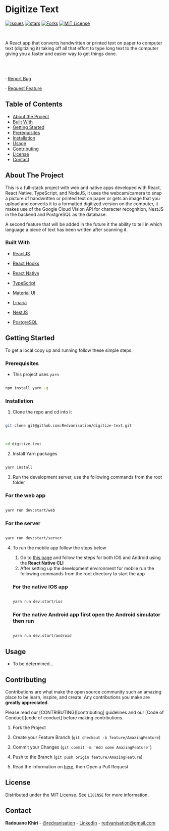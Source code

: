 # Digitize Text


  

<!-- PROJECT SHIELDS -->

<!--

*** I'm using markdown "reference style" links for readability.

*** Reference links are enclosed in brackets [ ] instead of parentheses ( ).

*** See the bottom of this document for the declaration of the reference variables

*** for contributors-url, forks-url, etc. This is an optional, concise syntax you may use.

*** https://www.markdownguide.org/basic-syntax/#reference-style-links

-->


 [![Issues][issues-shield]][issues-url] [![stars][stars-shield]][stars-url] [![Forks][forks-shield]][forks-url] [![MIT License][license-shield]][license-url]  
  

<!-- PROJECT LOGO -->

<br />

<p  align="center">

<!-- <a href="https://github.com/Redvanisation/FreeRun">

<img src="./public/screenshot1.png" alt="Logo" width="860" height="460">

</a> -->

  

<!-- <h2  align="center">DIGITIZE TEXT</h2> -->

  

<p  align="center">

A React app that converts handwritten or printed text on paper to computer text (digitizing it) taking off all that effort to type long text to the computer giving you a faster and easier way to get things done.

<br />

<br />
<!-- <a href="https://objective-payne-c9a208.netlify.com/" target="_blank">Live Link</a> -->

· <a  href="https://github.com/Redvanisation/digitize-text/issues">Report Bug</a>

· <a  href="https://github.com/Redvanisation/digitize-text/issues">Request Feature</a>

</p>

</p>

  
  
  

<!-- TABLE OF CONTENTS -->

## Table of Contents

  

*  [About the Project](#about-the-project)
*  [Built With](#built-with)
*  [Getting Started](#getting-started)
*  [Prerequisites](#prerequisites)
*  [Installation](#installation)
*  [Usage](#usage)
*  [Contributing](#contributing)
*  [License](#license)
*  [Contact](#contact)

<!-- * [Future Implementations](#future-implementations) -->

  
  
  

<!-- ABOUT THE PROJECT -->

## About The Project

  

<!-- [![Product Name Screen Shot][product-screenshot]](https://objective-payne-c9a208.netlify.app/) -->

  

This is a full-stack project with web and native apps developed with React, React Native, TypeScript, and NodeJS, it uses the webcam/camera to snap a picture of handwritten or printed text on paper or gets an image that you upload and converts it to a formatted digitized version on the computer, it makes use of the Google Cloud Vision API for character recognition, NestJS in the backend and PostgreSQL as the database.

A second feature that will be added in the future it the ability to tell in which language a piece of text has been written after scanning it.
  
  

### Built With

  

*  [ReactJS](http://reactjs.org/)

*  [React Hooks](https://reactjs.org/docs/hooks-intro.html)

*  [React Native](https://reactnative.dev/)

*  [TypeScript](https://www.typescriptlang.org/)

*  [Material UI](https://material-ui.com/)

*  [Linaria](https://linaria.dev/)

*  [NestJS](https://nestjs.com/)

*  [PostgreSQL](https://www.postgresql.org/)

<!-- * [JWT](https://jwt.io/) -->

<!-- * [Bulma](https://bulma.io/) -->

  
  
  

<!-- GETTING STARTED -->

## Getting Started

  

To get a local copy up and running follow these simple steps.

  
  
  

### Prerequisites

  

* This project uses `yarn`

```sh

npm install yarn -g

```

  
  
  

### Installation

1. Clone the repo and cd into it

```sh

git clone git@github.com:Redvanisation/digitize-text.git

  

cd digitize-text

```

2. Install Yarn packages

```sh

yarn install

```

3. Run the development server, use the following commands from the root folder

### For the web app

```sh

yarn run dev:start/web

```
### For the server

```sh

yarn run dev:start/server

```

4. To run the mobile app follow the steps below

    1. Go to [this page](https://reactnative.dev/docs/environment-setup) and follow the steps for both IOS and Android using the **React Native CLI**
    2. After setting up the development environment for mobile run the following commands from the root directory to start the app

    ### For the native IOS app

    ```sh

    yarn run dev:start/ios

    ```
    ### For the native Android app first open the Android simulator then run

    ```sh

    yarn run dev:start/android

    ```

  
  
  

<!-- USAGE EXAMPLES -->

## Usage

  

- To be determined...

  
  
  

<!-- CONTRIBUTING -->

## Contributing

  

Contributions are what make the open source community such an amazing place to be learn, inspire, and create. Any contributions you make are **greatly appreciated**.

Please read our [CONTRIBUTING][contributing] guidelines and our [Code of Conduct][code of conduct] before making contributions.

1. Fork the Project

2. Create your Feature Branch (`git checkout -b feature/AmazingFeature`)

3. Commit your Changes (`git commit -m 'Add some AmazingFeature'`)

4. Push to the Branch (`git push origin feature/AmazingFeature`)

5. Read the information on [here][your first pull request], then Open a Pull Request

  
  
  

<!-- LICENSE -->

## License

  

Distributed under the MIT License. See `LICENSE` for more information.

  
  
  

<!-- CONTACT -->

## Contact

  

**Radouane Khiri** - [@redvanisation](https://twitter.com/redvanisation) - [LinkedIn](https://www.linkedin.com/in/redvan/) - redvanisation@gmail.com

  
  
  
  
  

<!-- MARKDOWN LINKS & IMAGES -->

<!-- https://www.markdownguide.org/basic-syntax/#reference-style-links -->

[stars-shield]:  https://img.shields.io/github/stars/Redvanisation/digitize-text?style=for-the-badge

[stars-url]:  https://github.com/Redvanisation/digitize-text/stargazers

[forks-shield]:  https://img.shields.io/github/forks/Redvanisation/digitize-text?style=for-the-badge

[forks-url]:  https://github.com/Redvanisation/digitize-text/network/members

[issues-shield]:  https://img.shields.io/github/issues/Redvanisation/digitize-text?style=for-the-badge

[issues-url]:  https://github.com/Redvanisation/digitize-text/issues

[license-shield]:  https://img.shields.io/github/license/Redvanisation/digitize-text?style=for-the-badge

[license-url]:  https://github.com/Redvanisation/digitize-text/blob/main/LICENSE

[your first pull request]: YourFirstPR.md

<!-- [product-screenshot]: ./public/screenshot2.png -->